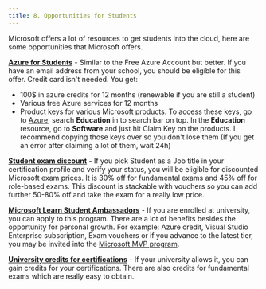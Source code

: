 ```yaml
---
title: 8. Opportunities for Students
---
```


Microsoft offers a lot of resources to get students into the cloud, here are some opportunities that Microsoft offers.

[**Azure for Students**](https://azure.microsoft.com/en-us/free/students/) \- Similar to the Free Azure Account but better. If you have an email address from your school, you should be eligible for this offer. Credit card isn't needed.
You get:
- 100$ in azure credits for 12 months (renewable if you are still a student)
- Various free Azure services for 12 months
- Product keys for various Microsoft products. To access these keys, go to [Azure](https://portal.azure.com), search **Education** in to search bar on top. In the **Education** resource, go to **Software** and just hit Claim Key on the products. I recommend copying those keys over so you don't lose them (If you get an error after claiming a lot of them, wait 24h)
  
[**Student exam discount**](https://docs.microsoft.com/en-us/certifications/student-discounts) \- If you pick Student as a Job title in your certification profile and verify your status, you will be eligible for discounted Microsoft exam prices. It is 30% off for fundamental exams and 45% off for role-based exams. This discount is stackable with vouchers so you can add further 50-80% off and take the exam for a really low price.

[**Microsoft Learn Student Ambassadors**](https://studentambassadors.microsoft.com/) \- If you are enrolled at university, you can apply to this program. There are a lot of benefits besides the opportunity for personal growth. For example: Azure credit, Visual Studio Enterprise subscription, Exam vouchers or if you advance to the latest tier, you may be invited into the [Microsoft MVP program](https://mvp.microsoft.com/).

[**University credits for certifications**](https://docs.microsoft.com/en-us/certifications/college-credit) \- If your university allows it, you can gain credits for your certifications. There are also credits for fundamental exams which are really easy to obtain.
